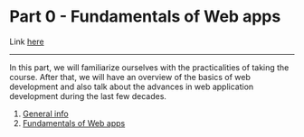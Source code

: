 # Part 0 - Fundamentals of Web apps

Link <a href="https://fullstackopen.com/en/part0">here</a>

---

In this part, we will familiarize ourselves with the practicalities of taking the course. After that, we will have an overview of the basics of web development and also talk about the advances in web application development during the last few decades.

<ol>
    <li><a href="https://fullstackopen.com/en/part0/general_info">General info</a></li>
    <li><a href="https://fullstackopen.com/en/part0/fundamentals_of_web_apps">Fundamentals of Web apps</a></li>
</ol>
